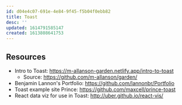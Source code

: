 ```yaml
---
id: d04e4c07-691e-4e84-9f45-f5b04f0ebb82
title: Toast
desc: ''
updated: 1614791585147
created: 1613808641753
---
```


## Resources

- Intro to Toast: https://m-allanson-garden.netlify.app/intro-to-toast
  - Source: https://github.com/m-allanson/garden/
- Benjamin Lannon's Portfolio: https://github.com/lannonbr/Portfolio
- Toast example site Prince: https://github.com/maxcell/prince-toast
- React data viz for use in Toast: http://uber.github.io/react-vis/
